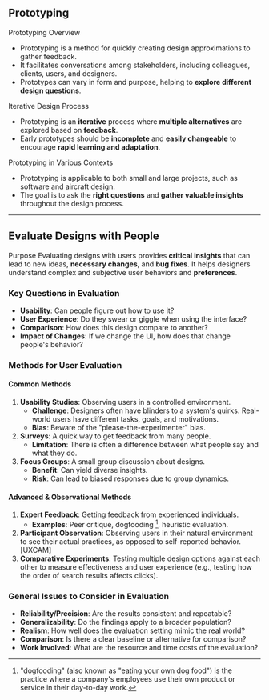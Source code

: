 ## Prototyping
Prototyping Overview
- Prototyping is a method for quickly creating design approximations to gather feedback.
- It facilitates conversations among stakeholders, including colleagues, clients, users, and designers.
- Prototypes can vary in form and purpose, helping to **explore different design questions**.

Iterative Design Process
- Prototyping is an **iterative** process where **multiple alternatives** are explored based on **feedback**.
- Early prototypes should be **incomplete** and **easily changeable** to encourage **rapid learning and adaptation**.

Prototyping in Various Contexts
- Prototyping is applicable to both small and large projects, such as software and aircraft design.
- The goal is to ask the **right questions** and **gather valuable insights** throughout the design process.

---
##  Evaluate Designs with People
Purpose 
Evaluating designs with users provides **critical insights** that can lead to new ideas, **necessary changes**, and **bug fixes**. It helps designers understand complex and subjective user behaviors and **preferences**.

### Key Questions in Evaluation
- **Usability**: Can people figure out how to use it?
- **User Experience**: Do they swear or giggle when using the interface?
- **Comparison**: How does this design compare to another?
- **Impact of Changes**: If we change the UI, how does that change people's behavior?

### Methods for User Evaluation
#### Common Methods
1. **Usability Studies**: Observing users in a controlled environment.
    - **Challenge**: Designers often have blinders to a system's quirks. Real-world users have different tasks, goals, and motivations.
    - **Bias**: Beware of the "please-the-experimenter" bias.
2. **Surveys**: A quick way to get feedback from many people.
    - **Limitation**: There is often a difference between what people say and what they do.
3. **Focus Groups**: A small group discussion about designs.
    - **Benefit**: Can yield diverse insights.
    - **Risk**: Can lead to biased responses due to group dynamics.

#### Advanced & Observational Methods
1. **Expert Feedback**: Getting feedback from experienced individuals.
    - **Examples**: Peer critique, dogfooding [^1], heuristic evaluation.
2. **Participant Observation**: Observing users in their natural environment to see their actual practices, as opposed to self-reported behavior. [UXCAM]
3. **Comparative Experiments**: Testing multiple design options against each other to measure effectiveness and user experience (e.g., testing how the order of search results affects clicks).

### General Issues to Consider in Evaluation
- **Reliability/Precision**: Are the results consistent and repeatable?
- **Generalizability**: Do the findings apply to a broader population?
- **Realism**: How well does the evaluation setting mimic the real world?
- **Comparison**: Is there a clear baseline or alternative for comparison?
- **Work Involved**: What are the resource and time costs of the evaluation?



[^1]: "dogfooding" (also known as "eating your own dog food") is the practice where a company's employees use their own product or service in their day-to-day work.

